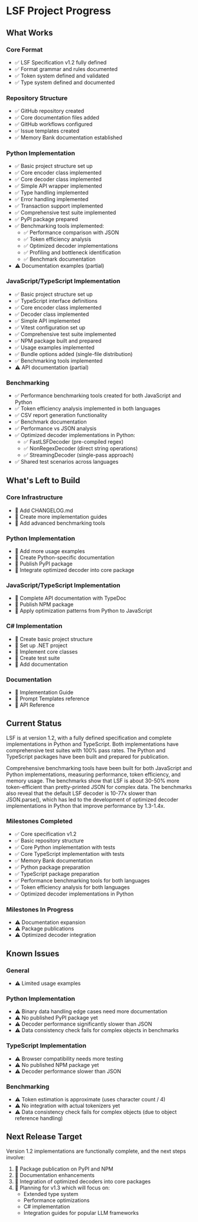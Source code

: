 # LSF Project Progress

## What Works

### Core Format

- ✅ LSF Specification v1.2 fully defined
- ✅ Format grammar and rules documented
- ✅ Token system defined and validated
- ✅ Type system defined and documented

### Repository Structure

- ✅ GitHub repository created
- ✅ Core documentation files added
- ✅ GitHub workflows configured 
- ✅ Issue templates created
- ✅ Memory Bank documentation established

### Python Implementation

- ✅ Basic project structure set up
- ✅ Core encoder class implemented
- ✅ Core decoder class implemented
- ✅ Simple API wrapper implemented
- ✅ Type handling implemented
- ✅ Error handling implemented
- ✅ Transaction support implemented
- ✅ Comprehensive test suite implemented
- ✅ PyPI package prepared
- ✅ Benchmarking tools implemented:
  - ✅ Performance comparison with JSON
  - ✅ Token efficiency analysis
  - ✅ Optimized decoder implementations
  - ✅ Profiling and bottleneck identification
  - ✅ Benchmark documentation
- ⚠️ Documentation examples (partial)

### JavaScript/TypeScript Implementation

- ✅ Basic project structure set up
- ✅ TypeScript interface definitions
- ✅ Core encoder class implemented
- ✅ Decoder class implemented
- ✅ Simple API implemented
- ✅ Vitest configuration set up
- ✅ Comprehensive test suite implemented
- ✅ NPM package built and prepared
- ✅ Usage examples implemented
- ✅ Bundle options added (single-file distribution)
- ✅ Benchmarking tools implemented
- ⚠️ API documentation (partial)

### Benchmarking

- ✅ Performance benchmarking tools created for both JavaScript and Python
- ✅ Token efficiency analysis implemented in both languages
- ✅ CSV report generation functionality
- ✅ Benchmark documentation
- ✅ Performance vs JSON analysis
- ✅ Optimized decoder implementations in Python:
  - ✅ FastLSFDecoder (pre-compiled regex)
  - ✅ NonRegexDecoder (direct string operations)
  - ✅ StreamingDecoder (single-pass approach)
- ✅ Shared test scenarios across languages

## What's Left to Build

### Core Infrastructure

- 📝 Add CHANGELOG.md
- 📝 Create more implementation guides
- 📝 Add advanced benchmarking tools

### Python Implementation

- 📝 Add more usage examples
- 📝 Create Python-specific documentation
- 📝 Publish PyPI package
- 📝 Integrate optimized decoder into core package

### JavaScript/TypeScript Implementation

- 📝 Complete API documentation with TypeDoc
- 📝 Publish NPM package
- 📝 Apply optimization patterns from Python to JavaScript

### C# Implementation

- 📝 Create basic project structure
- 📝 Set up .NET project
- 📝 Implement core classes
- 📝 Create test suite
- 📝 Add documentation

### Documentation

- 📝 Implementation Guide
- 📝 Prompt Templates reference
- 📝 API Reference

## Current Status

LSF is at version 1.2, with a fully defined specification and complete implementations in Python and TypeScript. Both implementations have comprehensive test suites with 100% pass rates. The Python and TypeScript packages have been built and prepared for publication. 

Comprehensive benchmarking tools have been built for both JavaScript and Python implementations, measuring performance, token efficiency, and memory usage. The benchmarks show that LSF is about 30-50% more token-efficient than pretty-printed JSON for complex data. The benchmarks also reveal that the default LSF decoder is 10-77x slower than JSON.parse(), which has led to the development of optimized decoder implementations in Python that improve performance by 1.3-1.4x.

### Milestones Completed

- ✅ Core specification v1.2
- ✅ Basic repository structure
- ✅ Core Python implementation with tests
- ✅ Core TypeScript implementation with tests
- ✅ Memory Bank documentation
- ✅ Python package preparation
- ✅ TypeScript package preparation
- ✅ Performance benchmarking tools for both languages
- ✅ Token efficiency analysis for both languages
- ✅ Optimized decoder implementations in Python

### Milestones In Progress

- ⚠️ Documentation expansion
- ⚠️ Package publications
- ⚠️ Optimized decoder integration

## Known Issues

### General

- ⚠️ Limited usage examples

### Python Implementation

- ⚠️ Binary data handling edge cases need more documentation
- ⚠️ No published PyPI package yet
- ⚠️ Decoder performance significantly slower than JSON
- ⚠️ Data consistency check fails for complex objects in benchmarks

### TypeScript Implementation

- ⚠️ Browser compatibility needs more testing
- ⚠️ No published NPM package yet
- ⚠️ Decoder performance slower than JSON

### Benchmarking

- ⚠️ Token estimation is approximate (uses character count / 4)
- ⚠️ No integration with actual tokenizers yet
- ⚠️ Data consistency check fails for complex objects (due to object reference handling)

## Next Release Target

Version 1.2 implementations are functionally complete, and the next steps involve:

1. 🚀 Package publication on PyPI and NPM
2. 🚀 Documentation enhancements 
3. 🚀 Integration of optimized decoders into core packages
4. 🚀 Planning for v1.3 which will focus on:
   - Extended type system
   - Performance optimizations
   - C# implementation
   - Integration guides for popular LLM frameworks 